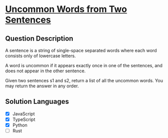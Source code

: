 # [Uncommon Words from Two Sentences](https://leetcode.com/problems/uncommon-words-from-two-sentences)

## Question Description

A sentence is a string of single-space separated words where each word consists only of lowercase letters.

A word is uncommon if it appears exactly once in one of the sentences, and does not appear in the other sentence.

Given two sentences s1 and s2, return a list of all the uncommon words. You may return the answer in any order.

## Solution Languages

- [x] JavaScript
- [x] TypeScript
- [x] Python
- [ ] Rust
